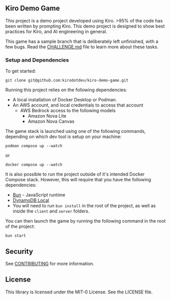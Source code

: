 ## Kiro Demo Game

This project is a demo project developed using Kiro. >95% of the code has been written
by prompting Kiro. This demo project is designed to show best practices for Kiro, and
AI engineering in general.

This game has a sample branch that is deliberately left unfinished, with a few bugs. Read the
[CHALLENGE.md](CHALLENGE.md) file to learn more about these tasks.

### Setup and Dependencies

To get started:

```
git clone git@github.com:kirodotdev/kiro-demo-game.git
```

Running this project relies on the following dependencies:

* A local installation of Docker Desktop or Podman.
* An AWS account, and local credentials to access that account
   - AWS Bedrock access to the following models
     - Amazon Nova Lite
     - Amazon Nova Canvas

The game stack is launched using one of the following commands, depending on
which dev tool is setup on your machine:

```
podman compose up --watch
```

or

```
docker compose up --watch
```

It is also possible to run the project outside of it's intended Docker Compose stack. However, this will require that you have the following dependencies:

* [Bun](https://bun.sh/) - JavaScript runtime
* [DynamoDB Local](https://docs.aws.amazon.com/amazondynamodb/latest/developerguide/DynamoDBLocal.html)
* You will need to run `bun install` in the root of the project, as well as inside the `client` and `server` folders.

You can then launch the game by running the following command in the root of the project:

```
bun start
```


## Security

See [CONTRIBUTING](CONTRIBUTING.md#security-issue-notifications) for more information.

## License

This library is licensed under the MIT-0 License. See the LICENSE file.

